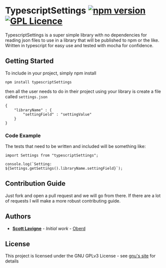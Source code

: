 # TypescriptSettings [![npm version](https://badge.fury.io/js/typescriptSettings.svg)](https://badge.fury.io/js/typescriptSettings) [![GPL Licence](https://badges.frapsoft.com/os/gpl/gpl.svg?v=103)](https://opensource.org/licenses/GPL-3.0/)

TypescriptSettings is a super simple library with no dependencies for reading json files 
to use in a library that will be published to npm or the like. 
Written in typescript for easy use and tested with mocha for confidence.

## Getting Started

To include in your project, simply npm install
```
npm install typescriptSettings
``` 

then all the user needs to do in their project using your 
library is create a file called `settings.json`

```
{
    "libraryName" : {
        "settingField" : "settingValue"
    }
}
```

### Code Example

The tests that need to be written and included will be something like: 
```
import Settings from "typescriptSettings";

console.log(`Setting: ${Settings.getSettings().libraryName.settingField}`);
```

## Contribution Guide

Just fork and open a pull request and we will go from there. 
If there are a lot of requests I will make a more robust contributing guide.

## Authors

* [**Scott Lavigne**](https://www.linkedin.com/in/scottlavigne/) - *Initial work* - [Oberd](https://oberd.com/)

## License

This project is licensed under the GNU GPLv3 License - see 
[gnu's site](https://www.gnu.org/licenses/gpl-3.0.en.html) for details